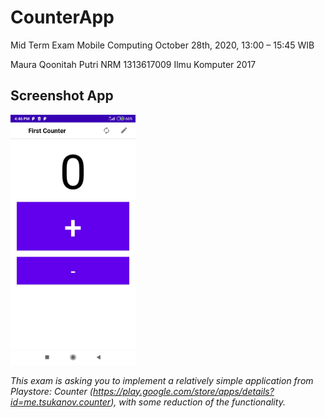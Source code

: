 # CounterApp
Mid Term Exam Mobile Computing October 28th, 2020, 13:00 – 15:45 WIB

Maura Qoonitah Putri
NRM 1313617009
Ilmu Komputer 2017

## Screenshot App
<img src="Screenshot1.jpg" width="200" />

_This exam is asking you to implement a relatively simple application from Playstore: Counter
(https://play.google.com/store/apps/details?id=me.tsukanov.counter), with some reduction of the functionality._

